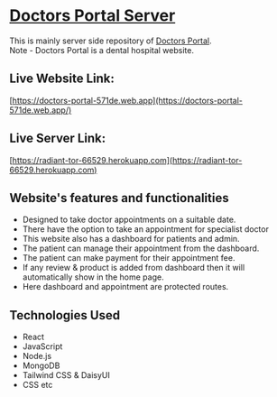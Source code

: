 # [Doctors Portal Server]()
This is mainly server side repository of [Doctors Portal](https://doctors-portal-571de.web.app).<br/>
Note - Doctors Portal is a dental hospital website.

## Live Website Link:
 [https://doctors-portal-571de.web.app](https://doctors-portal-571de.web.app/)

 ## Live Server Link: 
 [https://radiant-tor-66529.herokuapp.com](https://radiant-tor-66529.herokuapp.com)

## Website's features and functionalities
- Designed to take doctor appointments on a suitable date.
- There have the option to take an appointment for specialist doctor
- This website also has a dashboard for patients and admin.
- The patient can manage their appointment from the dashboard.
- The patient can make payment for their appointment fee.
- If any review & product is added from dashboard then it will automatically show in the home page. 
- Here dashboard and appointment are protected routes. 

## Technologies Used
- React
- JavaScript
- Node.js
- MongoDB
- Tailwind CSS & DaisyUI
- CSS etc